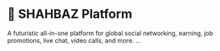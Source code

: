 # 🦅 SHAHBAZ Platform
A futuristic all-in-one platform for global social networking, earning, job promotions, live chat, video calls, and more.
...
